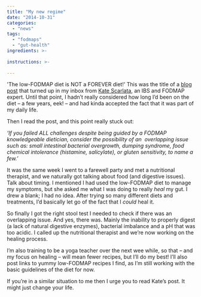 ```yaml
---
title: "My new regime"
date: "2014-10-31"
categories: 
  - "news"
tags: 
  - "fodmaps"
  - "gut-health"
ingredients: >-
  
instructions: >-
  
---
```

'The low-FODMAP diet is NOT a FOREVER diet!' This was the title of a [blog post](http://t.umblr.com/redirect?z=http%3A%2F%2Fblog.katescarlata.com%2F2014%2F09%2F02%2Flow-fodmap-diet-forever-diet%2F%3Futm_source%3Drss%26utm_medium%3Drss%26utm_campaign%3Dlow-fodmap-diet-forever-diet&t=Mjk1ODRjZmQ2YjI0NDZlNTEzNWIwNzk3ZDIxNjA3NzAzNmY5ODRkMSxnTDlRMm9Sag%3D%3D&b=t%3AVOYglxJ9sBHW8BFVroDfxQ&p=http%3A%2F%2Fcookingwithnothing.com%2Fpost%2F101416119026%2Fmy-new-regime&m=1) that turned up in my inbox from [Kate Scarlata](http://t.umblr.com/redirect?z=http%3A%2F%2Fblog.katescarlata.com%2F&t=Mzk1OGM3YTIxZDc5MTJkMGZjNTNiNDUyM2FjZGQyZWRiODE2ODJjNCxnTDlRMm9Sag%3D%3D&b=t%3AVOYglxJ9sBHW8BFVroDfxQ&p=http%3A%2F%2Fcookingwithnothing.com%2Fpost%2F101416119026%2Fmy-new-regime&m=1), an IBS and FODMAP expert. Until that point, I hadn’t really considered how long I’d been on the diet – a few years, eek! – and had kinda accepted the fact that it was part of my daily life.

Then I read the post, and this point really stuck out:

_‘If you failed ALL challenges despite being guided by a FODMAP knowledgeable dietician, consider the possibility of an  overlapping issue such as: small intestinal bacterial overgrowth, dumping syndrome, food chemical intolerance (histamine, salicylate), or gluten sensitivity, to name a few.’_

It was the same week I went to a farewell party and met a nutritional therapist, and we naturally got talking about food (and digestive issues). Talk about timing. I mentioned I had used the low-FODMAP diet to manage my symptoms, but she asked me what I was doing to really _heal_ my gut. I drew a blank; I had no idea. After trying so many different diets and treatments, I’d basically let go of the fact that I _could_ heal it.

So finally I got the right stool test I needed to check if there was an overlapping issue. And yes, there was. Mainly the inability to properly digest (a lack of natural digestive enzymes), bacterial imbalance and a pH that was too acidic. I called up the nutritional therapist and we’re now working on the healing process.

I’m also training to be a yoga teacher over the next wee while, so that – and my focus on healing – will mean fewer recipes, but I’ll do my best! I’ll also post links to yummy low-FODMAP recipes I find, as I’m still working with the basic guidelines of the diet for now.

If you’re in a similar situation to me then I urge you to read Kate’s post. It might just change your life.
